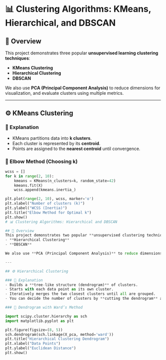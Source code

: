 # 📊 Clustering Algorithms: KMeans, Hierarchical, and DBSCAN

## 📌 Overview
This project demonstrates three popular **unsupervised learning clustering techniques**:
- **KMeans Clustering**
- **Hierarchical Clustering**
- **DBSCAN**

We also use **PCA (Principal Component Analysis)** to reduce dimensions for visualization, and evaluate clusters using multiple metrics.

---

## ⚙️ KMeans Clustering

### 🔹 Explanation
- KMeans partitions data into **k clusters**.
- Each cluster is represented by its **centroid**.
- Points are assigned to the **nearest centroid** until convergence.

### 🔹 Elbow Method (Choosing k)
```python
wcss = []
for k in range(2, 10):
    kmeans = KMeans(n_clusters=k, random_state=42)
    kmeans.fit(X)
    wcss.append(kmeans.inertia_)

plt.plot(range(2, 10), wcss, marker='o')
plt.xlabel("Number of clusters (k)")
plt.ylabel("WCSS (Inertia)")
plt.title("Elbow Method for Optimal k")
plt.show()
# 📊 Clustering Algorithms: Hierarchical and DBSCAN

## 📌 Overview
This project demonstrates two popular **unsupervised clustering techniques**:
- **Hierarchical Clustering**
- **DBSCAN**

We also use **PCA (Principal Component Analysis)** to reduce dimensions for visualization.

---

## ⚙️ Hierarchical Clustering

### 🔹 Explanation
- Builds a **tree-like structure (dendrogram)** of clusters.
- Starts with each data point as its own cluster.
- Iteratively merges the two closest clusters until all are grouped.
- You can decide the number of clusters by **cutting the dendrogram** at a chosen level.

### 🔹 Dendrogram with Ward’s Method

import scipy.cluster.hierarchy as sch
import matplotlib.pyplot as plt

plt.figure(figsize=(8, 5))
sch.dendrogram(sch.linkage(X_pca, method='ward'))
plt.title("Hierarchical Clustering Dendrogram")
plt.xlabel("Data Points")
plt.ylabel("Euclidean Distance")
plt.show()
